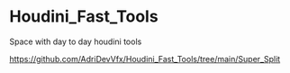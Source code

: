 # Houdini_Fast_Tools
Space with day to day houdini tools 

https://github.com/AdriDevVfx/Houdini_Fast_Tools/tree/main/Super_Split
